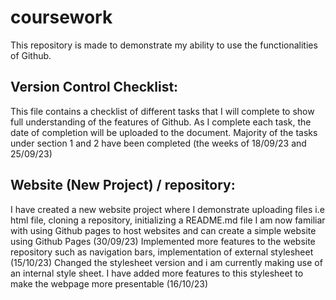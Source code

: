 # coursework
This repository is made to demonstrate my ability to use the functionalities of Github.

## Version Control Checklist:
This file contains a checklist of different tasks that I will complete to show full understanding of the features of Github. As I complete each task, the date of completion will be uploaded to the document. Majority of the tasks under section 1 and 2 have been completed (the weeks of 18/09/23 and 25/09/23)

## Website (New Project) / repository:
 I have created a new website project where I demonstrate uploading files i.e html file, cloning a repository, initializing a README.md file
 I am now familiar with using Github pages to host websites and can create a simple website using Github Pages (30/09/23)
 Implemented more features to the website repository such as navigation bars, implementation of external stylesheet (15/10/23)
 Changed the stylesheet version and i am currently making use of an internal style sheet. I have added more features to this stylesheet to make the webpage more presentable (16/10/23)



 
